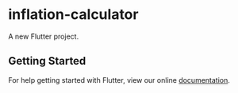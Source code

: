 # inflation-calculator

A new Flutter project.

## Getting Started

For help getting started with Flutter, view our online
[documentation](https://flutter.io/).
